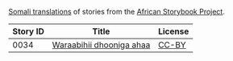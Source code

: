 [Somali translations](http://africanstorybook.org/language/somali) of stories from the [African Storybook Project](http://africanstorybook.org).

Story ID | Title | License
-------- | ----- | -------
0034 | [Waraabihii dhooniga ahaa](http://africanstorybook.org/stories/waraabihii-dhooniga-ahaa-0) | [CC-BY](https://creativecommons.org/licenses/by/3.0/)

